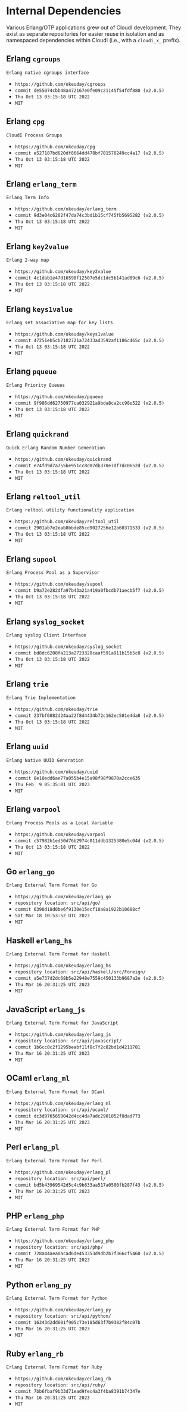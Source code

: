 Internal Dependencies
=====================

Various Erlang/OTP applications grew out of CloudI development.
They exist as separate repositories for easier reuse in isolation and
as namespaced dependencies within CloudI (i.e., with a `cloudi_x_` prefix).

Erlang `cgroups`
----------------
`Erlang native cgroups interface`

- `https://github.com/okeuday/cgroups`
- `commit de55074cbb48a472167e0fe09c21145f54fdf880 (v2.0.5)`
- `Thu Oct 13 03:15:18 UTC 2022`
- `MIT`

Erlang `cpg`
------------
`CloudI Process Groups`

- `https://github.com/okeuday/cpg`
- `commit e527187bd620df8664dd478bf781570249cc4a17 (v2.0.5)`
- `Thu Oct 13 03:15:18 UTC 2022`
- `MIT`

Erlang `erlang_term`
--------------------
`Erlang Term Info`

- `https://github.com/okeuday/erlang_term`
- `commit 9d3e04c6202f47da74c3bd1b15cf745fb5695282 (v2.0.5)`
- `Thu Oct 13 03:15:18 UTC 2022`
- `MIT`

Erlang `key2value`
------------------
`Erlang 2-way map`

- `https://github.com/okeuday/key2value`
- `commit 4c1dab1e47d16598f12507e5dc1dc5b141ad09c6 (v2.0.5)`
- `Thu Oct 13 03:15:18 UTC 2022`
- `MIT`

Erlang `keys1value`
-------------------
`Erlang set associative map for key lists`

- `https://github.com/okeuday/keys1value`
- `commit 47251eb5cb7182721a72433ad3592af1186c465c (v2.0.5)`
- `Thu Oct 13 03:15:18 UTC 2022`
- `MIT`

Erlang `pqueue`
---------------
`Erlang Priority Queues`

- `https://github.com/okeuday/pqueue`
- `commit 9f986dd62750977ca032921a9bda8ca2cc98e522 (v2.0.5)`
- `Thu Oct 13 03:15:18 UTC 2022`
- `MIT`

Erlang `quickrand`
------------------
`Quick Erlang Random Number Generation`

- `https://github.com/okeuday/quickrand`
- `commit e74fd9d7a755be951cc8d07db370e7df7dc0652d (v2.0.5)`
- `Thu Oct 13 03:15:18 UTC 2022`
- `MIT`

Erlang `reltool_util`
---------------------
`Erlang reltool utility functionality application`

- `https://github.com/okeuday/reltool_util`
- `commit 2901ab7e2eab8bbde85cd9027256e12b60371533 (v2.0.5)`
- `Thu Oct 13 03:15:18 UTC 2022`
- `MIT`

Erlang `supool`
---------------
`Erlang Process Pool as a Supervisor`

- `https://github.com/okeuday/supool`
- `commit b9a72e282dfa97b43a21a419a0fbcdb71aecb5f7 (v2.0.5)`
- `Thu Oct 13 03:15:18 UTC 2022`
- `MIT`

Erlang `syslog_socket`
----------------------
`Erlang syslog Client Interface`

- `https://github.com/okeuday/syslog_socket`
- `commit bd8dc6208fa213a2723328caaf591a911b15b5c8 (v2.0.5)`
- `Thu Oct 13 03:15:18 UTC 2022`
- `MIT`

Erlang `trie`
-------------
`Erlang Trie Implementation`

- `https://github.com/okeuday/trie`
- `commit 237bf6882d24aa22f8d4434b72c162ec581e4da8 (v2.0.5)`
- `Thu Oct 13 03:15:18 UTC 2022`
- `MIT`

Erlang `uuid`
-------------
`Erlang Native UUID Generation`

- `https://github.com/okeuday/uuid`
- `commit 8e10edd6ae77a055b4e15a98f98f9870a2cce635`
- `Thu Feb  9 05:35:01 UTC 2023`
- `MIT`

Erlang `varpool`
----------------
`Erlang Process Pools as a Local Variable`

- `https://github.com/okeuday/varpool`
- `commit c57982b1ed50d76b2974c011ddb1325380e5c04d (v2.0.5)`
- `Thu Oct 13 03:15:18 UTC 2022`
- `MIT`

Go `erlang_go`
--------------
`Erlang External Term Format for Go`

- `https://github.com/okeuday/erlang_go`
- `repository location: src/api/go/`
- `commit 6398d18d0be6f9130e15ecf10a8a1922b10608cf`
- `Sat Mar 18 10:53:52 UTC 2023`
- `MIT`

Haskell `erlang_hs`
-------------------
`Erlang External Term Format for Haskell`

- `https://github.com/okeuday/erlang_hs`
- `repository location: src/api/haskell/src/Foreign/`
- `commit a5e737d2dc68b5e22948e7559c450133b9687a2e (v2.0.5)`
- `Thu Mar 16 20:31:25 UTC 2023`
- `MIT`

JavaScript `erlang_js`
----------------------
`Erlang External Term Format for JavaScript`

- `https://github.com/okeuday/erlang_js`
- `repository location: src/api/javascript/`
- `commit 1b6cc8c2f1295beabf11f8c7f2c82bd1d4211781`
- `Thu Mar 16 20:31:25 UTC 2023`
- `MIT`

OCaml `erlang_ml`
-----------------
`Erlang External Term Format for OCaml`

- `https://github.com/okeuday/erlang_ml`
- `repository location: src/api/ocaml/`
- `commit dc3d9765659042d4cc4da7adc2901052f8dad773`
- `Thu Mar 16 20:31:25 UTC 2023`
- `MIT`

Perl `erlang_pl`
----------------
`Erlang External Term Format for Perl`

- `https://github.com/okeuday/erlang_pl`
- `repository location: src/api/perl/`
- `commit bd5b43969542d5c4c9b633aa517a0500fb287f43 (v2.0.5)`
- `Thu Mar 16 20:31:25 UTC 2023`
- `MIT`

PHP `erlang_php`
----------------
`Erlang External Term Format for PHP`

- `https://github.com/okeuday/erlang_php`
- `repository location: src/api/php/`
- `commit 728a44aea0acad6de453353d9db2b7f366cf5460 (v2.0.5)`
- `Thu Mar 16 20:31:25 UTC 2023`
- `MIT`

Python `erlang_py`
------------------
`Erlang External Term Format for Python`

- `https://github.com/okeuday/erlang_py`
- `repository location: src/api/python/`
- `commit 16343d2dd601f905c73e185d63f7b9382f84c07b`
- `Thu Mar 16 20:31:25 UTC 2023`
- `MIT`

Ruby `erlang_rb`
----------------
`Erlang External Term Format for Ruby`

- `https://github.com/okeuday/erlang_rb`
- `repository location: src/api/ruby/`
- `commit 7bb6fbaf9b33d71ead9fec4a3f4ba8391b74347e`
- `Thu Mar 16 20:31:25 UTC 2023`
- `MIT`

